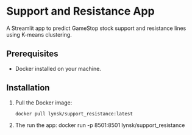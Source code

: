 # Support and Resistance App

A Streamlit app to predict GameStop stock support and resistance lines using K-means clustering.

## Prerequisites

- Docker installed on your machine.

## Installation

1. Pull the Docker image:
   ```bash
   docker pull lynsk/support_resistance:latest
2. The run the app:
    docker run -p 8501:8501 lynsk/support_resistance

